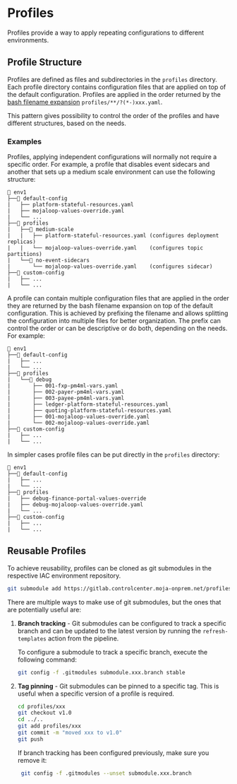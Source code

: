 # Profiles

Profiles provide a way to apply repeating configurations to different
environments.

## Profile Structure

Profiles are defined as files and subdirectories in the `profiles` directory.
Each profile directory contains configuration files that are applied on
top of the default configuration. Profiles are applied in the order
returned by the [bash filename expansion](https://www.gnu.org/software/bash/manual/bash.html#Filename-Expansion)
`profiles/**/?(*-)xxx.yaml`.

This pattern gives possibility to control the order of the profiles and
have different structures, based on the needs.

### Examples

Profiles, applying independent configurations will normally
not require a specific order. For example, a profile that disables
event sidecars and another that sets up a medium scale environment
can use the following structure:

```
📁 env1
├──📁 default-config
|   ├── platform-stateful-resources.yaml
|   ├── mojaloop-values-override.yaml
|   └── ...
├──📁 profiles
|   ├──📁 medium-scale
|   |   ├── platform-stateful-resources.yaml (configures deployment replicas)
|   |   └── mojaloop-values-override.yaml    (configures topic partitions)
|   └──📁 no-event-sidecars
|       └── mojaloop-values-override.yaml    (configures sidecar)
├──📁 custom-config
|   ├── ...
|   └── ...
```

A profile can contain multiple configuration files that are applied in
the order they are returned by the bash filename expansion on top
of the default configuration. This is achieved by prefixing the filename
and allows splitting the configuration into multiple files for better organization.
The prefix can control the order or can be descriptive or do both, depending
on the needs. For example:

```
📁 env1
├──📁 default-config
|   ├── ...
|   └── ...
├──📁 profiles
|   └──📁 debug
|       ├── 001-fxp-pm4ml-vars.yaml
|       ├── 002-payer-pm4ml-vars.yaml
|       ├── 003-payee-pm4ml-vars.yaml
|       ├── ledger-platform-stateful-resources.yaml
|       ├── quoting-platform-stateful-resources.yaml
|       ├── 001-mojaloop-values-override.yaml
|       └── 002-mojaloop-values-override.yaml
├──📁 custom-config
|   ├── ...
|   └── ...
```

In simpler cases profile files can be put directly in the `profiles` directory:

```
📁 env1
├──📁 default-config
|   ├── ...
|   └── ...
├──📁 profiles
|   ├── debug-finance-portal-values-override
|   ├── debug-mojaloop-values-override.yaml
|   └── ...
├──📁 custom-config
|   ├── ...
|   └── ...
```

## Reusable Profiles

To achieve reusability, profiles can be cloned as git submodules in the
respective IAC environment repository.

```bash
git submodule add https://gitlab.controlcenter.moja-onprem.net/profiles/xxx.git profiles/xxx
```

There are multiple ways to make use of git submodules, but the ones
that are potentially useful are:

1. **Branch tracking** - Git submodules can be configured to track a specific
   branch and can be updated to the latest version by running the
   `refresh-templates` action from the pipeline.

   To configure a submodule to track a specific branch, execute the following
   command:

   ```bash
   git config -f .gitmodules submodule.xxx.branch stable
   ```

1. **Tag pinning** - Git submodules can be pinned to a specific tag. This is useful
   when a specific version of a profile is required.

   ```bash
   cd profiles/xxx
   git checkout v1.0
   cd ../..
   git add profiles/xxx
   git commit -m "moved xxx to v1.0"
   git push
   ```

   If branch tracking has been configured previously, make sure you remove it:

   ```bash
    git config -f .gitmodules --unset submodule.xxx.branch
    ```
